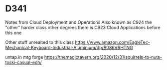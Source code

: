# D341
Notes from Cloud Deployment and Operations
Also known as C924 the "other" harder class
other degrees there is C923 Cloud Applications before this one

Other stuff unrealted to this class
https://www.amazon.com/EagleTec-Mechanical-Keyboard-Industrial-Aluminium/dp/B086VRHTNG

untap.in 
mtg forge
https://themagictavern.org/2020/12/31/squirrels-to-nuts-toski-casual-edh/
